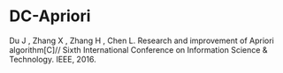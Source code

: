 # DC-Apriori
Du J , Zhang X , Zhang H , Chen L. Research and improvement of Apriori algorithm[C]// Sixth International Conference on Information Science & Technology. IEEE, 2016.
